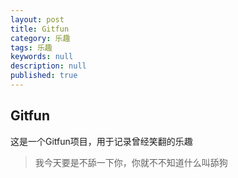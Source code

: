```yaml
---
layout: post
title: Gitfun
category: 乐趣
tags: 乐趣
keywords: null
description: null
published: true
---
```


## Gitfun

这是一个Gitfun项目，用于记录曾经笑翻的乐趣

> 我今天要是不舔一下你，你就不不知道什么叫舔狗

